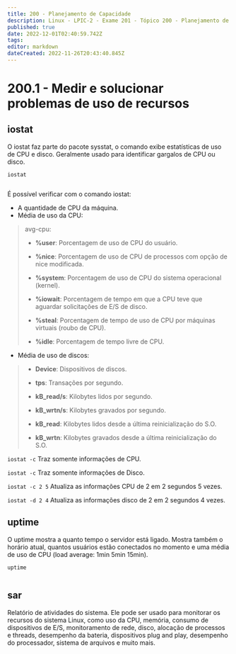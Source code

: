 ```yaml
---
title: 200 - Planejamento de Capacidade
description: Linux - LPIC-2 - Exame 201 - Tópico 200 - Planejamento de Capacidade
published: true
date: 2022-12-01T02:40:59.742Z
tags: 
editor: markdown
dateCreated: 2022-11-26T20:43:40.845Z
---
```


# 200.1 - Medir e solucionar problemas de uso de recursos
## iostat
O iostat faz parte do pacote sysstat, o comando exibe estatísticas de uso de CPU e disco. Geralmente usado para identificar gargalos de CPU ou disco.

`iostat`
```shell

```

É possível verificar com o comando iostat:
- A quantidade de CPU da máquina.
- Média de uso da CPU:
> avg-cpu: 
>
> - **%user**: Porcentagem de uso de CPU do usuário.
>
> - **%nice**: Porcentagem de uso de CPU de processos com opção de nice modificada.
>
> - **%system**: Porcentagem de uso de CPU do sistema operacional (kernel).
>
> - **%iowait**: Porcentagem de tempo em que a CPU teve que aguardar solicitações de E/S de disco.
>
> - **%steal**: Porcentagem de tempo de uso de CPU por máquinas virtuais (roubo de CPU).
>
> - **%idle**: Porcentagem de tempo livre de CPU.

- Média de uso de discos:
> - **Device**: Dispositivos de discos.
>
> - **tps**: Transações por segundo.
>
> - **kB_read/s**: Kilobytes lidos por segundo.
>
> - **kB_wrtn/s**: Kilobytes gravados por segundo.
>
> - **kB_read**: Kilobytes lidos desde a última reinicialização do S.O.
>
> - **kB_wrtn**: Kilobytes gravados desde a última reinicialização do S.O.

`iostat -c`
Traz somente informações de CPU.

`iostat -c`
Traz somente informações de Disco.

`iostat -c 2 5`
Atualiza as informações CPU de 2 em 2 segundos 5 vezes.

`iostat -d 2 4`
Atualiza as informações disco de 2 em 2 segundos 4 vezes.
## uptime
O uptime mostra a quanto tempo o servidor está ligado. 
Mostra também o horário atual, quantos usuários estão conectados no momento e uma média de uso de CPU (load average: 1min 5min 15min).

`uptime`
```shell

```
## sar
Relatório de atividades do sistema.
Ele pode ser usado para monitorar os recursos do sistema Linux, como uso da CPU, memória, consumo de dispositivos de E/S, monitoramento de rede, disco, alocação de processos e threads, desempenho da bateria, dispositivos plug and play, desempenho do processador, sistema de arquivos e muito mais.
